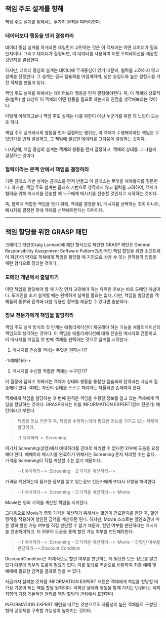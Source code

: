 ## 책임 주도 설계를 향해
책임 주도 설계를 위해서는 두가지 원칙을 따라야한다.

### 데이터보다 행동을 먼저 결정하라
데이터 중심 설계를 하게되면 제일먼저 고민하는 것은 이 객체에는 어떤 데이터가 필요한지이다.
그리고 데이터가 결정되면, 이 데이터를 사용하여 어떤 오퍼레이션을 제공할 것인지를 결정한다.

하지만, 데이터 중심의 설계는 데이터에 무게중심이 있기 때문에, 협력을 고려하지 않고 설계를 진행한다.
그 설계는 결국 캡슐화를 어렵게하며, 낮은 응집도와 높은 결합도를 가진 객체를 만들게 된다.

책임 주도 설계를 위해서는 데이터보다 행동을 먼저 결정해야한다.
즉, 이 객체와 상호작용(협력) 할 대상이 이 객체의 어떤 행동을 필요로 하는지의 관점을 생각해보라는 것이다.

이렇게 이해하고보니 책임 주도 설계는 나를 위한이 아닌 누군가를 위한 의 느낌이 드는 듯 하다.

책임 주도 설계에서의 행동을 먼저 결정하는 행위는, 이 객체가 수행해야하는 책임은 무엇인가를 먼저 결정하고,
그 책임에 필요한 데이터를 그다음에 결정하는 것이다.

다시말해, 책임 중심의 설계는 객체의 행동을 먼저 결정하고, 객체의 상태를 그 다음에 결정하는 것이다.

### 협력이라는 문맥 안에서 책임을 결정하라
기존 클래스 기반 설계는 클래스를 먼저 만들고 이 클래스는 무엇을 해야할지를 질문한다.
하지만, 책임 주도 설계는 클래스 기반으로 생각하지 않고 협력을 고려하여, 객체가 협력을 위해 메시지를 전송할 때
누구에게 메시지를 전송할 것인지로 시작하는 것이다.

즉, 협력에 적합한 책임을 얻기 위해, 객체를 결정한 뒤, 메시지를 선택하는 것이 아니라,
메시지를 결정한 후에 객체를 선택해야한다는 의미이다.

---

## 책임 할당을 위한 GRASP 패턴
크레이그 라만(Craig Larman)에 패턴 형식으로 제안한 GRASP 패턴은 General Responsibility Assignment Software Pattern(일반적인 책임 할당을 위한 소프트웨어 패턴)의 약자로
객체에게 책임을 할당할 때 지침으로 삼을 수 잇는 원칙들의 집합을 패턴 형식으로 정리한 것이다.

### 도메인 개념에서 출발하기
어떤 책임을 할당해야 할 때 가장 먼저 고민해야 하는 유력한 후보는 바로 도메인 개념이다.
도메인을 초기 설게할 때는 완벽하게 설계될 필요는 없다.
다만, 책임을 할당받을 객체들의 종류와 관계에 대한 유용한 정보를 제공할 수 있다면 충분하다.

### 정보 전문가에게 책임을 할당하라
책임 주도 설계 방식의 첫 단계는 애플리케이션이 제공해야 하는 기능을 애플리케이션의 책임으로 생각하는 것이다.
이 책임을 애플리케이션에 대해 전송된 메시지로 간준하고 이 메시지를 책임질 첫 번째 객체를 선택하는 것으로 설계를 시작한다.

1. 메시지를 전송할 객체는 무엇을 원하는가?

-1:예매하라->

2. 메시지를 수신할 적합한 객체는 누구인가?

이 질문에 답하기 위해서는 객체가 상태와 행동을 통합한 캡슐화의 단위라는 사실에 집중해야 한다.
객체는 자신의 상태를 스스로 처리하는 자율적인 존재여야 한다.

객체에게 책임을 할당하는 첫 번째 원칙은 책임을 수행할 정보를 알고 있는 객체에게 책임을 할당하는 것이다.
GRASP에서는 이를 INFORMATION EXPERT(정보 전문가) 패턴이라고 부른다.

> 책임을 정보 전문가 즉, 책임을 수행하는데에 필요한 정보를 가지고 있는 객체엑 할당하라.

> -1:예매하라-> :Screening

여기서 Screening(상영)에서 예매하라를 곧바로 처리할 수 없다면 외부에 도움을 요청해야 한다.
예매하라 메시지를 완료하기 위해서는 Screening 혼자 처리할 수는 없다. 
가격을 Screening이 직접 계산할 수는 없기 때문이다.

> --1:예매하라--> :Screening --2:가격을 계산하라--> 

가격을 계산하는데 필요한 정보를 알고 있는정보 전문가에게 또다시 요청을 해야한다.

> --1:예매하라--> :Screening --2:가격을 계산하라--> :Movie

Movie는 영화 가격을 계산할 책임을 지게된다.

그다음으로 Movie가 영화 가격을 계산하기 위해서는 할인이 간으한지를 판단 후, 할인 정책을 적용하여 할인된 금액을 계산하면 된다.
하지만, Movie 스스로는 할인조건에 따른 영화 할인 가능 여부를 직접 판단할 수 없기 때문에, 할인 여부를 판단하라는 메시지를
전송해야하고, 이 외부의 도움을 통해 할인 가능 여부를 판단해야한다.

>--1:예매하라--> :Screening --2:가격을 계산하라--> :Movie --3:할인 여부를 판단하라-->:Discount Condition

DiscountCondition은 자체적으로 할인 여부를 판단하는 데 필요한 모든 정보를 알고 있기 떄문에 외부의 도움이 필요가 없다.
이를 토대로 역순으로 반환하여 최종 예매 및 예매에 필요한 금액을 결과로 얻을 수 있다.

지금까지 살펴본 것처럼 INFORMATION EXPERT 패턴은 객체에게 책임을 할당할 때 가장 기본이 되는 책임 할당 원칙이다.
객체란 상태와 행동을 함께 가지는 단위라는 객체지향의 가장 기본적인 원리를 책임 할당의 관점에서 표현한다.

INFORMATION EXPERT 패턴을 따르는 것만으로도 자율성이 높은 객체들로 구성된 협력 공동체를 구축할 가능성이 높아지는 것이다.

